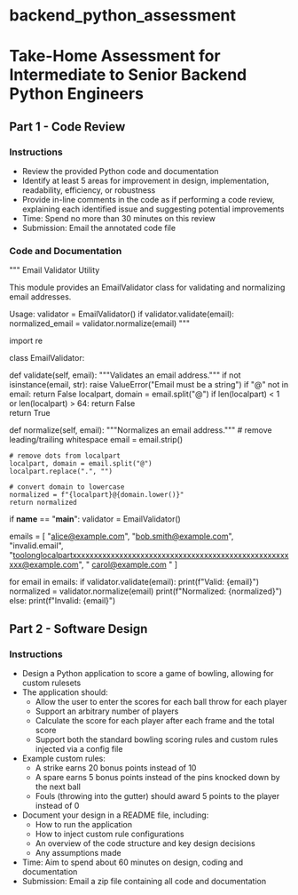 # backend_python_assessment
# Take-Home Assessment for Intermediate to Senior Backend Python Engineers

## Part 1 - Code Review

### Instructions
- Review the provided Python code and documentation
- Identify at least 5 areas for improvement in design, implementation, readability, efficiency, or robustness
- Provide in-line comments in the code as if performing a code review, explaining each identified issue and suggesting potential improvements
- Time: Spend no more than 30 minutes on this review
- Submission: Email the annotated code file

### Code and Documentation
"""
Email Validator Utility

This module provides an EmailValidator class for validating and normalizing email addresses.

Usage:
  validator = EmailValidator()
  if validator.validate(email):
    normalized_email = validator.normalize(email)
"""

import re

class EmailValidator:
  
  def validate(self, email):
    """Validates an email address."""
    if not isinstance(email, str):
      raise ValueError("Email must be a string")
    if "@" not in email:
      return False
    localpart, domain = email.split("@")
    if len(localpart) < 1 or len(localpart) > 64:
      return False  
    return True

  def normalize(self, email):
    """Normalizes an email address."""
    # remove leading/trailing whitespace
    email = email.strip()
    
    # remove dots from localpart
    localpart, domain = email.split("@")
    localpart.replace(".", "")

    # convert domain to lowercase
    normalized = f"{localpart}@{domain.lower()}"
    return normalized

if __name__ == "__main__":
  validator = EmailValidator()
  
  emails = [
    "alice@example.com",
    "bob.smith@example.com",
    "invalid.email",
    "toolonglocalpartxxxxxxxxxxxxxxxxxxxxxxxxxxxxxxxxxxxxxxxxxxxxxxxxxxxxxx@example.com",
    "   carol@example.com   "
  ]

  for email in emails:
    if validator.validate(email):
      print(f"Valid: {email}")
      normalized = validator.normalize(email)
      print(f"Normalized: {normalized}")
    else:
      print(f"Invalid: {email}")

## Part 2 - Software Design

### Instructions
- Design a Python application to score a game of bowling, allowing for custom rulesets
- The application should:
  - Allow the user to enter the scores for each ball throw for each player
  - Support an arbitrary number of players
  - Calculate the score for each player after each frame and the total score
  - Support both the standard bowling scoring rules and custom rules injected via a config file
- Example custom rules:
  - A strike earns 20 bonus points instead of 10
  - A spare earns 5 bonus points instead of the pins knocked down by the next ball
  - Fouls (throwing into the gutter) should award 5 points to the player instead of 0
- Document your design in a README file, including:
  - How to run the application
  - How to inject custom rule configurations
  - An overview of the code structure and key design decisions  
  - Any assumptions made
- Time: Aim to spend about 60 minutes on design, coding and documentation
- Submission: Email a zip file containing all code and documentation
